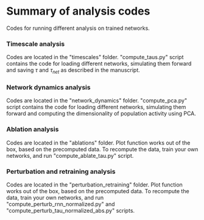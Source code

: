 # Summary of analysis codes

Codes for running different analysis on trained networks.


### Timescale analysis
Codes are located in the "timescales" folder. "compute_taus.py" script contains the code for loading different networks, simulating them forward and saving $\tau$ and $\tau_{net}$ as described in the manuscript.

### Network dynamics analysis
Codes are located in the "network_dynamics" folder. "compute_pca.py" script contains the code for loading different networks, simulating them forward and computing the dimensionality of population activity using PCA.

### Ablation analysis
Codes are located in the "ablations" folder.
Plot function works out of the box, based on the precomputed data.
To recompute the data, train your own networks, and run "compute_ablate_tau.py" script.

### Perturbation and retraining analysis
Codes are located in the "perturbation_retraining" folder.
Plot function works out of the box, based on the precomputed data.
To recompute the data, train your own networks, and run "compute_perturb_rnn_normalized.py" and 
"compute_perturb_tau_normalized_abs.py" scripts.
